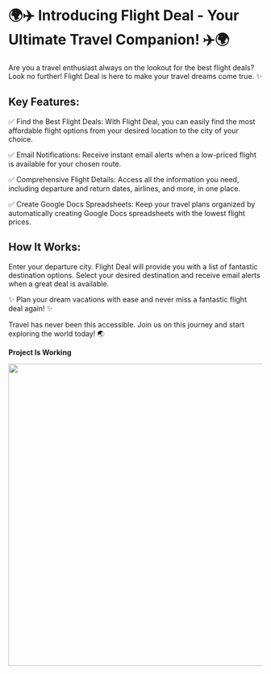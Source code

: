 <h1>🌍✈️ Introducing Flight Deal - Your Ultimate Travel Companion! ✈️🌍</h1>

Are you a travel enthusiast always on the lookout for the best flight deals? Look no further! Flight Deal is here to make your travel dreams come true. ✨

<h2>Key Features:</h2>

✅ Find the Best Flight Deals: With Flight Deal, you can easily find the most affordable flight options from your desired location to the city of your choice.

✅ Email Notifications: Receive instant email alerts when a low-priced flight is available for your chosen route.

✅ Comprehensive Flight Details: Access all the information you need, including departure and return dates, airlines, and more, in one place.

✅ Create Google Docs Spreadsheets: Keep your travel plans organized by automatically creating Google Docs spreadsheets with the lowest flight prices.

<h2>How It Works:</h2>

Enter your departure city.
Flight Deal will provide you with a list of fantastic destination options.
Select your desired destination and receive email alerts when a great deal is available.

✨ Plan your dream vacations with ease and never miss a fantastic flight deal again! ✨


Travel has never been this accessible. Join us on this journey and start exploring the world today! 🌏

**Project Is Working**

<img src="Get%20Notifications%20through%20Emails.png" width="600">
